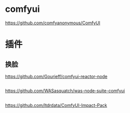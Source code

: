 # comfyui
https://github.com/comfyanonymous/ComfyUI

# 插件
## 换脸
https://github.com/Gourieff/comfyui-reactor-node

##
https://github.com/WASasquatch/was-node-suite-comfyui

##
https://github.com/ltdrdata/ComfyUI-Impact-Pack
